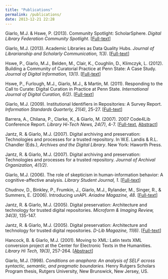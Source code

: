 ```yaml
---
title: "Publications"
permalink: /publications/
date: 2013-12-21 22:28
---
```

Giarlo, M.J. &amp; Hswe, P. (2013). Community Spotlight:  ScholarSphere. *Digital Library Federation Community Spotlight*. [<a href="http://www.diglib.org/archives/5288">Full-text</a>]

Giarlo, M.J. (2013). Academic Libraries as Data Quality Hubs. <em>Journal of Librarianship and Scholarly Communication, 1(3)</em>. [<a href="http://jlsc-pub.org/jlsc/vol1/iss3/5/">Full-text</a>]

Hswe, P., Giarlo, M.J., Belden, M., Clair, K., Coughlin, D., Klimczyk, L. (2012). Building a Community of Curatorial Practice at Penn State: A Case Study. <em>Journal of Digital Information, 13(1)</em>. [<a href="https://journals.tdl.org/jodi/article/view/5874">Full-text</a>]

Hswe, P., Furlough, M.J., Giarlo, M.J., &amp; Martin,  M. (2011). Responding to the Call to Curate: Digital Curation in  Practice at Penn State. <em>International Journal of Digital  Curation, 6(2)</em>. [<a href="http://www.ijdc.net/index.php/ijdc/article/view/191">Full-text</a>]

Giarlo, M.J. (2009). Institutional Identifiers in Repositories: A  Survey Report. <em>Information Standards Quarterly, 21(4)</em>,  25-27. [<a href="http://eprints.rclis.org/archive/00017523/">Full-text</a>]

Barrera, A., Chilana, P., Clarke, K., &amp; Giarlo, M. (2007). 2007 Code4Lib Conference Report. <em>Library Hi-Tech News, 24(7)</em>,  4-7. [<a href="http://eprints.rclis.org/archive/00011670/">Full-text</a>, <a href="http://dx.doi.org/10.1108/07419050710823247">Abstract</a>]

Jantz, R. &amp; Giarlo, M.J. (2007). Digital archiving and  preservation: Technologies and processes for a trusted  repository. In W.E. Landis &amp; R.L. Chandler (Eds.), <em>Archives and the Digital Library</em>. New York: Haworth Press.

Jantz, R. &amp; Giarlo, M.J. (2007). Digital archiving and preservation: Technologies and processes for a trusted repository. <em>Journal of Archival Organization, 4(1/2)</em>.

Giarlo, M.J. (2006). The role of skepticism in human-information behavior: A cognitive-affective analysis.<em> Library Student Journal, 1</em>. [<a href="http://www.librarystudentjournal.org/index.php/lsj/article/view/24">Full-text</a>]

Chudnov, D., Binkley, P., Frumkin, J., Giarlo, M.J., Rylander, M., Singer, R., &amp; Summers, E. (2006). Introducing unAPI. <em>Ariadne Magazine, 48</em>. [<a href="http://www.ariadne.ac.uk/issue48/chudnov-et-al/">Full-text</a>]

Jantz, R. &amp; Giarlo, M.J. (2005). Digital preservation: Architecture and technology for trusted digital repositories. <em>Microform &amp; Imaging Review, 34(3)</em>, 135-147.

Jantz, R. &amp; Giarlo, M.J. (2005). Digital preservation: Architecture and technology for trusted digital repositories. <em>D-Lib Magazine, 11(6)</em>. [<a href="http://dx.doi.org/10.1045/june2005-jantz">Full-text</a>]

Hancock, B. &amp; Giarlo, M.J. (2001). Moving to XML: Latin texts XML conversion project at the Center for Electronic Texts in the Humanities. <em>Library Hi Tech, 19(3)</em>, 257-264. [<a href="http://dx.doi.org/10.1108/07378830110405139">Abstract</a>]

Giarlo, M.J. (1998). <em>Conditions on anaphora: An analysis of SELF across syntactic, semantic, and pragmatic boundaries.</em> Henry Rutgers Scholars Program thesis, Rutgers University, New Brunswick, New Jersey, US.
